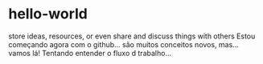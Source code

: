 # hello-world
store ideas, resources, or even share and discuss things with others
Estou começando agora com o github... são muitos conceitos novos, mas... vamos lá!
Tentando entender o fluxo d trabalho...
